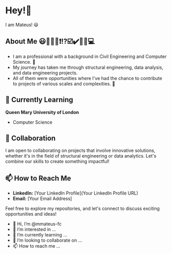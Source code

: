 # Hey!👋

I am Mateus! 😃

## About Me 😃📖📝❌❗⁉️☑️✔️💭💡💻
- I am a professional with a background in Civil Engineering and Computer Science. 📝
- My journey has taken me through structural engineering, data analysis, and data engineering projects. 
- All of them were opportunities where I've had the chance to contribute to projects of various scales and complexities. 💯

## 🌱 Currently Learning
**Queen Mary University of London**
- Computer Science

## 💞️ Collaboration
I am open to collaborating on projects that involve innovative solutions, whether it's in the field of structural engineering or data analytics. Let's combine our skills to create something impactful!

## 📫 How to Reach Me
- **LinkedIn:** [Your LinkedIn Profile](Your LinkedIn Profile URL)
- **Email:** [Your Email Address]

Feel free to explore my repositories, and let's connect to discuss exciting opportunities and ideas!


- 👋 Hi, I’m @mmateus-fc
- 👀 I’m interested in ...
- 🌱 I’m currently learning ...
- 💞️ I’m looking to collaborate on ...
- 📫 How to reach me ...

<!---
mmateus-fc/mmateus-fc is a ✨ special ✨ repository because its `README.md` (this file) appears on your GitHub profile.
You can click the Preview link to take a look at your changes.
--->
